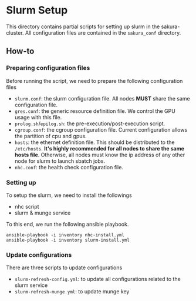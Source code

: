 # Slurm Setup

This directory contains partial scripts for setting up slurm in the sakura-cluster.
All configuration files are contained in the `sakura_conf` directory. 

## How-to

### Preparing configuration files
Before running the script, we need to prepare the following configuration files
- `slurm.conf`: the slurm configuration file. All nodes **MUST** share the same configuration file.
- `gres.conf`: the generic resource definition file. We control the GPU usage with this file.
- `prolog.sh`/`epilog.sh`: the pre-execution/post-execution script. 
- `cgroup.conf`: the cgroup configuration file. Current configuration allows the partition of cpu and gpus.
- `hosts`: the ethernet definition file. This should be distributed to the `/etc/hosts`. **It's highly recommended for all nodes to share the same hosts file**. Otherwise, all nodes must know the ip address of any other node for slurm to launch sbatch jobs.
- `nhc.conf`: the health check configuration file.

### Setting up
To setup the slurm, we need to install the followings
- nhc script
- slurm & munge service

To this end, we run the following ansible playbook.
```
ansible-playbook -i inventory nhc-install.yml 
ansible-playbook -i inventory slurm-install.yml 
```
### Update configurations
There are three scripts to update configurations
- `slurm-refresh-config.yml`: to update all configurations related to the slurm service
- `slurm-refresh-munge.yml`: to update munge key



